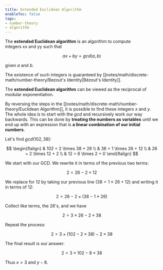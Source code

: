 ```yaml
---
title: Extended Euclidean Algorithm
enableToc: false
tags: 
- number-theory
- algorithm
---
```

The **extended Euclidean algorithm** is an algorithm to compute integers xx and yy such that

$$ax + by = gcd(a,b)$$

given $a$ and $b$.

The existence of such integers is guaranteed by [[notes/math/discrete-math/number-theory/Bezout's Identity|Bézout's Identity]].

The **extended Euclidean algorithm** can be viewed as the reciprocal of modular exponentiation.

By reversing the steps in the [[notes/math/discrete-math/number-theory/Euclidean Algorithm]], it is possible to find these integers $x$ and $y$. The whole idea is to start with the $gcd$ and recursively work our way backwards. This can be done by **treating the numbers as variables** until we end up with an expression that is **a linear combination of our initial numbers**. 

Let's find $gcd(102, 38):$

$$
\begin{flalign}
& 102 = 2 \times 38 + 26 \\
& 38 = 1 \times 26 + 12 \\
& 26 = 2 \times 12 + 2 \\
& 12 = 6 \times 2 + 0
\end{flalign}
$$

We start with our GCD. We rewrite it in terms of the previous two terms:

$$2 = 26 - 2 \times 12$$

We replace for $12$ by taking our previous line $(38 = 1 \times 26 + 12)$ and writing it in terms of $12$:

$$2 = 26 - 2 \times (38 - 1\times 26)$$

Collect like terms, the $26$'s, and we have

$$2 = 3 \times 26 - 2 \times 38$$

Repeat the process:

$$2 = 3 \times (102 - 2\times 38) - 2\times 38$$

The final result is our answer:

$$2 = 3 \times 102 - 8 \times 38$$

Thus $x = 3$ and $y-8$.
